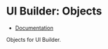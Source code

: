 # UI Builder: Objects

- [Documentation](https://docs.totaljs.com/uibuilder/)

Objects for UI Builder.
